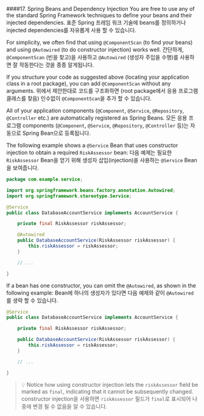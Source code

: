 ####17. Spring Beans and Dependency Injection
You are free to use any of the standard Spring Framework techniques to define your beans and their injected dependencies.
표준 Spring 프레임 워크 기술에 beans를 정의하거나 injected dependencies를 자유롭게 사용 할 수 있습니다.

For simplicity, we often find that using `@ComponentScan` (to find your beans) and using `@Autowired` (to do constructor injection) works well.
간단하게, `@ComponentScan` (빈을 찾고)을 사용하고 `@Autowired` (생성자 주입을 수행)를 사용하면 잘 작동한다는 것을 종종 알게됩니다.

If you structure your code as suggested above (locating your application class in a root package), you can add `@ComponentScan` without any arguments.
위에서 제안한대로 코드를 구조화하면 (root package에서 응용 프로그램 클래스를 찾음) 인수없이 `@ComponentScan`을 추가 할 수 있습니다.

All of your application components (`@Component`, `@Service`, `@Repository`, `@Controller` etc.) are automatically registered as Spring Beans.
모든 응용 프로그램 components (`@Component`, `@Service`, `@Repository`, `@Controller` 등)는 자동으로 Spring Bean으로 등록됩니다.

The following example shows a `@Service` Bean that uses constructor injection to obtain a required `RiskAssessor` bean:
다음 예제는 필요한 `RiskAssessor` Bean을 얻기 위해 생성자 삽입(injection)을 사용하는 `@Service` Bean을 보여줍니다.

```java
package com.example.service;

import org.springframework.beans.factory.annotation.Autowired;
import org.springframework.stereotype.Service;

@Service
public class DatabaseAccountService implements AccountService {

	private final RiskAssessor riskAssessor;

	@Autowired
	public DatabaseAccountService(RiskAssessor riskAssessor) {
		this.riskAssessor = riskAssessor;
	}

	// ...

}
```
If a bean has one constructor, you can omit the `@Autowired`, as shown in the following example:
Bean에 하나의 생성자가 있다면 다음 예제와 같이 `@Autowired`를 생략 할 수 있습니다.
```java
@Service
public class DatabaseAccountService implements AccountService {

	private final RiskAssessor riskAssessor;

	public DatabaseAccountService(RiskAssessor riskAssessor) {
		this.riskAssessor = riskAssessor;
	}

	// ...

}
```
>:bulb:
Notice how using constructor injection lets the `riskAssessor` field be marked as `final`, indicating that it cannot be subsequently changed.
constructor injection을 사용하면 `riskAssessor` 필드가 `final`로 표시되어 나중에 변경 될 수 없음을 알 수 있습니다.

